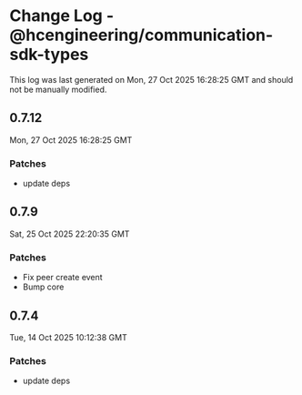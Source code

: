 # Change Log - @hcengineering/communication-sdk-types

This log was last generated on Mon, 27 Oct 2025 16:28:25 GMT and should not be manually modified.

## 0.7.12
Mon, 27 Oct 2025 16:28:25 GMT

### Patches

- update deps

## 0.7.9
Sat, 25 Oct 2025 22:20:35 GMT

### Patches

- Fix peer create event
- Bump core

## 0.7.4
Tue, 14 Oct 2025 10:12:38 GMT

### Patches

- update deps

